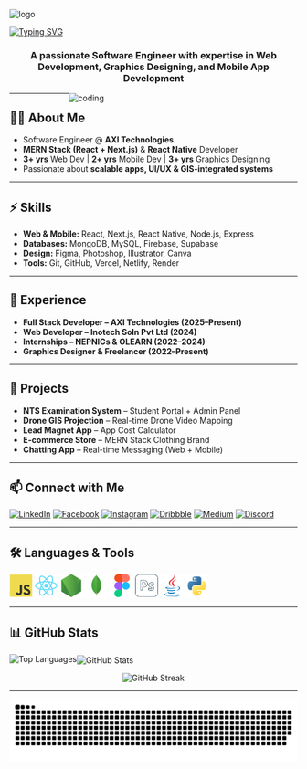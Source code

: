![logo](https://github.com/ZainEjaz24/Zain-Ejaz/blob/main/Banner.png)

<a href="https://git.io/typing-svg">
  <img src="https://readme-typing-svg.demolab.com?font=Indie+Flower&size=35&pause=100&color=00FFFF&center=true&vCenter=true&width=500&lines=Hi!+I'm+Zain+Ejaz;Good+to+see+you+here!" alt="Typing SVG" />
</a>

<h3 align="center">A passionate Software Engineer with expertise in Web Development, Graphics Designing, and Mobile App Development</h3>

<img align="right" alt="coding" width="400" src="https://media1.giphy.com/media/H1f1T0tKK4jEfNt6MG/giphy.gif?cid=82a1493bmobfye255xnqdom88b2sd3fvtmd7dgdh77odk8ll&ep=v1_gifs_search&rid=giphy.gif&ct=g">

---

## 👨‍💻 About Me  
- Software Engineer @ **AXI Technologies**  
- **MERN Stack (React + Next.js)** & **React Native** Developer  
- **3+ yrs** Web Dev | **2+ yrs** Mobile Dev | **3+ yrs** Graphics Designing  
- Passionate about **scalable apps, UI/UX & GIS-integrated systems**  

---

## ⚡ Skills  
- **Web & Mobile:** React, Next.js, React Native, Node.js, Express  
- **Databases:** MongoDB, MySQL, Firebase, Supabase  
- **Design:** Figma, Photoshop, Illustrator, Canva  
- **Tools:** Git, GitHub, Vercel, Netlify, Render  

---

## 💼 Experience  
- **Full Stack Developer – AXI Technologies (2025–Present)**  
- **Web Developer – Inotech Soln Pvt Ltd (2024)**  
- **Internships – NEPNICs & OLEARN (2022–2024)**  
- **Graphics Designer & Freelancer (2022–Present)**  

---

## 🚀 Projects  
- **NTS Examination System** – Student Portal + Admin Panel  
- **Drone GIS Projection** – Real-time Drone Video Mapping  
- **Lead Magnet App** – App Cost Calculator  
- **E-commerce Store** – MERN Stack Clothing Brand  
- **Chatting App** – Real-time Messaging (Web + Mobile)  

---

## 📫 Connect with Me  
<p align="left">
  <a href="https://linkedin.com/in/zainejaz" target="blank"><img src="https://raw.githubusercontent.com/rahuldkjain/github-profile-readme-generator/master/src/images/icons/Social/linked-in-alt.svg" alt="LinkedIn" height="30" width="40"/></a>
  <a href="https://www.facebook.com/profile.php?id=100095207245528" target="blank"><img src="https://raw.githubusercontent.com/rahuldkjain/github-profile-readme-generator/master/src/images/icons/Social/facebook.svg" alt="Facebook" height="30" width="40"/></a>
  <a href="https://instagram.com/_zain_ejaz_" target="blank"><img src="https://raw.githubusercontent.com/rahuldkjain/github-profile-readme-generator/master/src/images/icons/Social/instagram.svg" alt="Instagram" height="30" width="40"/></a>
  <a href="https://dribbble.com/zain_123dev" target="blank"><img src="https://raw.githubusercontent.com/rahuldkjain/github-profile-readme-generator/master/src/images/icons/Social/dribbble.svg" alt="Dribbble" height="30" width="40"/></a>
  <a href="https://medium.com/@zain0324" target="blank"><img src="https://raw.githubusercontent.com/rahuldkjain/github-profile-readme-generator/master/src/images/icons/Social/medium.svg" alt="Medium" height="30" width="40"/></a>
  <a href="https://discord.gg/Zain_Ejaz#3285" target="blank"><img src="https://raw.githubusercontent.com/rahuldkjain/github-profile-readme-generator/master/src/images/icons/Social/discord.svg" alt="Discord" height="30" width="40"/></a>
</p>  

---

## 🛠️ Languages & Tools  
<p align="left">
  <a href="#"><img src="https://raw.githubusercontent.com/devicons/devicon/master/icons/javascript/javascript-original.svg" alt="JavaScript" width="40" height="40"/></a>
  <a href="#"><img src="https://raw.githubusercontent.com/devicons/devicon/master/icons/react/react-original.svg" alt="React" width="40" height="40"/></a>
  <a href="#"><img src="https://raw.githubusercontent.com/devicons/devicon/master/icons/nodejs/nodejs-original.svg" alt="Node.js" width="40" height="40"/></a>
  <a href="#"><img src="https://raw.githubusercontent.com/devicons/devicon/master/icons/mongodb/mongodb-original.svg" alt="MongoDB" width="40" height="40"/></a>
  <a href="#"><img src="https://raw.githubusercontent.com/devicons/devicon/master/icons/figma/figma-original.svg" alt="Figma" width="40" height="40"/></a>
  <a href="#"><img src="https://raw.githubusercontent.com/devicons/devicon/master/icons/photoshop/photoshop-line.svg" alt="Photoshop" width="40" height="40"/></a>
  <a href="#"><img src="https://raw.githubusercontent.com/devicons/devicon/master/icons/java/java-original.svg" alt="Java" width="40" height="40"/></a>
  <a href="#"><img src="https://raw.githubusercontent.com/devicons/devicon/master/icons/python/python-original.svg" alt="Python" width="40" height="40"/></a>
</p>  

---

## 📊 GitHub Stats  
<p>
  <img align="left" src="https://github-readme-stats.vercel.app/api/top-langs?username=zainejaz24&show_icons=true&locale=en&layout=compact" alt="Top Languages"/>
</p>
<p>
  <img align="center" src="https://github-readme-stats.vercel.app/api?username=zainejaz24&show_icons=true&locale=en" alt="GitHub Stats"/>
</p>
<p align="center">
  <img src="https://github-readme-streak-stats.herokuapp.com/?user=zainejaz24" alt="GitHub Streak"/>
</p>

---

<div align="center">
  <img src="https://github.com/1999AZZAR/1999AZZAR/blob/main/resources/img/grid-snake.svg" alt="snake"/>
</div>
